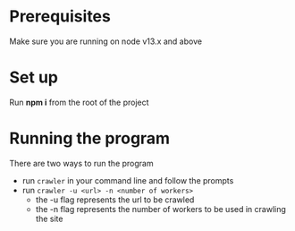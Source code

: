 # Prerequisites
Make sure you are running on node v13.x and above

# Set up
Run **npm i** from the root of the project

# Running the program
There are two ways to run the program
- run `crawler` in your command line and follow the prompts
- run `crawler -u <url> -n <number of workers>`
  - the -u flag represents the url to be crawled
  - the -n flag represents the number of workers to be used in crawling the site